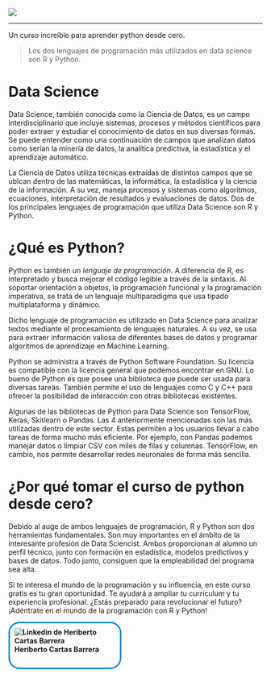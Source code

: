 

![](https://1000marcas.net/wp-content/uploads/2020/11/Python-logo.png)

------------
Un curso increíble para aprender python desde cero.

> Los dos lenguajes de programación más utilizados en data science son R y Python.

# Data Science
Data Science, también conocida como la Ciencia de Datos, es un campo interdisciplinario que incluye sistemas, procesos y métodos científicos para poder extraer y estudiar el conocimiento de datos en sus diversas formas. Se puede entender como una continuación de campos que analizan datos como serían la minería de datos, la analítica predictiva, la estadística y el aprendizaje automático.

La Ciencia de Datos utiliza técnicas extraídas de distintos campos que se ubican dentro de las matemáticas, la informática, la estadística y la ciencia de la información. A su vez, maneja procesos y sistemas como algoritmos, ecuaciones, interpretación de resultados y evaluaciones de datos. Dos de los principales lenguajes de programación que utiliza Data Science son R y Python.

# ¿Qué es Python?
Python es también *un lenguaje de programación*. A diferencia de R, es interpretado y busca mejorar el código legible a través de la sintaxis. Al soportar orientación a objetos, la programación funcional y la programación imperativa, se trata de un lenguaje multiparadigma que usa tipado multiplataforma y dinámico.

Dicho lenguaje de programación es utilizado en Data Science para analizar textos mediante el procesamiento de lenguajes naturales. A su vez, se usa para extraer información valiosa de diferentes bases de datos y programar algoritmos de aprendizaje en Machine Learning.

Python se administra a través de Python Software Foundation. Su licencia es compatible con la licencia general que podemos encontrar en GNU. Lo bueno de Python es que posee una biblioteca que puede ser usada para diversas tareas. También permite el uso de lenguajes como C y C++ para ofrecer la posibilidad de interacción con otras bibliotecas existentes.

Algunas de las bibliotecas de Python para Data Science son TensorFlow, Keras, Skitlearn o Pandas. Las 4 anteriormente mencionadas son las más utilizadas dentro de este sector. Estas permiten a los usuarios llevar a cabo tareas de forma mucho más eficiente. Por ejemplo, con Pandas podemos manejar datos o limpiar CSV con miles de filas y columnas. TensorFlow, en cambio, nos permite desarrollar redes neuronales de forma más sencilla.

# ¿Por qué tomar el curso de python desde cero?
Debido al auge de ambos lenguajes de programación, R y Python son dos herramientas fundamentales. Son muy importantes en el ámbito de la interesante profesión de Data Sciencist. Ambos proporcionan al alumno un perfil técnico, junto con formación en estadística, modelos predictivos y bases de datos. Todo junto, consiguen que la empleabilidad del programa sea alta.

Si te interesa el mundo de la programación y su influencia, en este curso gratis es tu gran oportunidad. Te ayudará a ampliar tu currículum y tu experiencia profesional. ¿Estás preparado para revolucionar el futuro? ¡Adéntrate en el mundo de la programación con R y Python!

<div style='color: #008cc9; font-weight:bold;border: 3px solid;border-radius:22px;padding:9px; width: 200px; height: 70px' class="LI-profile-badge"  data-version="v1" data-size="medium" data-locale="es_ES" data-type="horizontal" data-theme="light" data-vanity="heriberto-cartas-barrera-010930204"><a class="LI-simple-link" href='https://mx.linkedin.com/in/heriberto-cartas-barrera-010930204?trk=profile-badge' style="text-decoration:none"><img src='https://camo.githubusercontent.com/191c8eba9d324d4c14409bd39b2c495da60ea09357e1e68f311eee9713bd9c6b/68747470733a2f2f7374617469632d657870312e6c6963646e2e636f6d2f736364732f636f6d6d6f6e2f752f696d616765732f6c6f676f732f6c696e6b6564696e2f6c6f676f5f6c696e6b6564696e5f39337832315f76322e706e67'/ 
alt='Linkedin de Heriberto Cartas Barrera'
title="Linkedin de Heriberto Cartas Barrera">
<figcaption>Heriberto Cartas Barrera</figcaption></a>
</div>